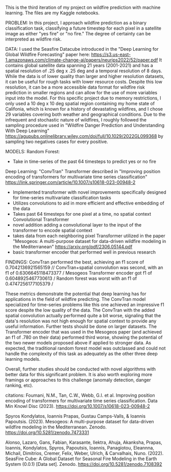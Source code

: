 This is the third iteration of my project on wildfire prediction with machine learning.
The files are my Kaggle notebooks.

PROBLEM:
In this project, I approach wildfire prediction as a binary classification task, classifying a future timestep for each pixel in a satellite image as either "yes fire" or "no fire." The degree of certainty can be interpreted as wildfire risk.

DATA:
I used the Seasfire Datacube introduced in the "Deep Learning for Global Wildfire Forecasting" paper here: https://s3.us-east-1.amazonaws.com/climate-change-ai/papers/neurips2022/52/paper.pdf
It contains global satellite data spanning 21 years (2001-2021) and has a spatial resolution of .25 deg x .25 deg and a temporal resolution of 8 days. While the data is of lower quality than larger and higher resolution datasets, it can be useful for rough tasks with lower resource costs.
Despite this low resolution, it can be a more accessible data format for wildfire risk prediction in smaller regions and can allow for the use of more variables input into the model.
For this specific project due to memory restrictions, I only used a 10 deg x 10 deg spatial region containing my home state of Califonia, which is known for a history of devastating wildfires, and I chose 29 variables covering both weather and geographical conditions.
Due to the infrequent and stochastic nature of wildfires, I roughly followed the sampling procedure used in "Wildfire Danger Prediction and Understanding With Deep Learning" https://agupubs.onlinelibrary.wiley.com/doi/full/10.1029/2022GL099368 by sampling two negatives cases for every positive.

MODELS:
Random Forest: 
- Take in time-series of the past 64 timesteps to predict yes or no fire

Deep Learning:
"ConvTran" Transformer described in "Improving position encoding of transformers for multivariate time series classification" https://link.springer.com/article/10.1007/s10618-023-00948-2
- Implemented transformer with novel improvements specifically designed for time-series multivariate classification tasks
- Utilizes convolutions to aid in more efficient and effective embedding of the data
- Takes past 64 timesteps for one pixel at a time, no spatial context
Convolutional Transformer
- novel addition adding a convolutional layer to the input of the transformer to encode spatial context
- takes data from each neighboring pixel
Transformer utilized in the paper "Mesogeos: A multi-purpose dataset for data-driven wildfire modeling in the Mediterranean" https://arxiv.org/pdf/2306.05144.pdf
- basic transformer encoder that performed well in previous research

FINDINGS:
ConvTran performed the best, achieving an f1 score of 0.7042136921565159 //
ConvTran+spatial convolution was second, with an f1 of 0.6306645118473377 /
Mesogeos Transformer encoder got f1 of 0.6048925467730613 /
Random forest was worst with an f1 of 0.4747256177105379 /

These metrics demonstrate the potential that deep learning has for applications in the field of wildfire predicting. 
The ConvTran model specialized for time-series problems like this one achieved an impressive f1 score despite the low quality of the data.
The ConvTran with the added spatial convolution actually performed quite a bit worse, signaling that the data's resolution was not high enough for spatial context to provide any useful information. Further tests should be done on larger datasets.
The Transformer encoder that was used in the Mesogeos paper (and achieved an f1 of .780 on their data) performed third worse, showing the potential of the two newer models proposed above if applied to stronger data.
As expected, the traditional random forest model was outclassed and could not handle the complexity of this task as adequately as the other three deep learning models.

Overall, further studies should be conducted with novel algorithms with better data for this significant problem. It is also worth exploring more framings or approaches to this challenge (anomaly detection, danger ranking, etc). 

citations:
Foumani, N.M., Tan, C.W., Webb, G.I. et al. Improving position encoding of transformers for multivariate time series classification. Data Min Knowl Disc (2023). https://doi.org/10.1007/s10618-023-00948-2

Spyros Kondylatos, Ioannis Prapas, Gustau Camps-Valls, & Ioannis Papoutsis. (2023). 
Mesogeos: A multi-purpose dataset for data-driven wildfire modeling in the Mediterranean. 
Zenodo. https://doi.org/10.5281/zenodo.7473331

Alonso, Lazaro, Gans, Fabian, Karasante, Ilektra, Ahuja, Akanksha, Prapas, Ioannis, Kondylatos, Spyros, Papoutsis, Ioannis, Panagiotou, Eleannna, Michail, Dimitrios, Cremer, Felix, Weber, Ulrich, & Carvalhais, Nuno. (2022). 
SeasFire Cube: A Global Dataset for Seasonal Fire Modeling in the Earth System (0.0.1) [Data set]. 
Zenodo. https://doi.org/10.5281/zenodo.7108392
